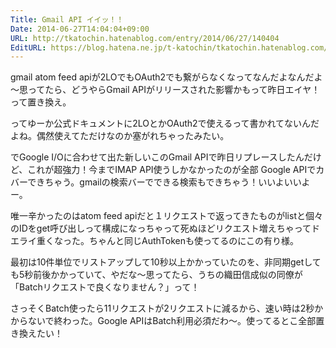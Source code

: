 ```yaml
---
Title: Gmail API イイッ！！
Date: 2014-06-27T14:04:04+09:00
URL: http://tkatochin.hatenablog.com/entry/2014/06/27/140404
EditURL: https://blog.hatena.ne.jp/t-katochin/tkatochin.hatenablog.com/atom/entry/12921228815726947676
---
```


gmail atom feed apiが2LOでもOAuth2でも繋がらなくなってなんだよなんだよ～思ってたら、どうやらGmail APIがリリースされた影響かもって昨日エイヤ！って置き換え。

ってゆーか公式ドキュメントに2LOとかOAuth2で使えるって書かれてないんだよね。偶然使えてただけなのか塞がれちゃったみたい。

でGoogle I/Oに合わせて出た新しいこのGmail APIで昨日リプレースしたんだけど、これが超強力！今までIMAP API使うしかなかったのが全部 Google APIでカバーできちゃう。gmailの検索バーでできる検索もできちゃう！いいよいいよー。

唯一辛かったのはatom feed apiだと１リクエストで返ってきたものがlistと個々のIDをget呼び出しって構成になっちゃって死ぬほどリクエスト増えちゃってドエライ重くなった。ちゃんと同じAuthTokenも使ってるのにこの有り様。

最初は10件単位でリストアップして10秒以上かかっていたのを、非同期getしても5秒前後かかっていて、やだな～思ってたら、うちの織田信成似の同僚が「Batchリクエストで良くなりません？」って！

さっそくBatch使ったら11リクエストが2リクエストに減るから、速い時は2秒かからないで終わった。Google APIはBatch利用必須だわ〜。使ってるとこ全部置き換えたい！
